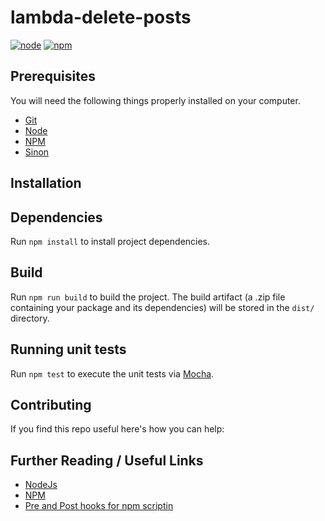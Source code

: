 # lambda-delete-posts

[![node](https://img.shields.io/badge/node-v14.16.1-yellow.svg)](https://nodejs.org)
[![npm](https://img.shields.io/badge/npm-v6.14.12-red.svg)](https://www.npmjs.com/)

## Prerequisites

You will need the following things properly installed on your computer.

* [Git](http://git-scm.com/)
* [Node](https://nodejs.org)
* [NPM](https://www.npmjs.com/)
* [Sinon](https://preview.npmjs.com/package/sinon/v/5.0.9)

## Installation

## Dependencies

Run `npm install` to install project dependencies.

## Build

Run `npm run build` to build the project. The build artifact (a .zip file containing your package and its dependencies) will be stored in the `dist/` directory.

## Running unit tests

Run `npm test` to execute the unit tests via [Mocha](https://mochajs.org/).

## Contributing

If you find this repo useful here's how you can help:


## Further Reading / Useful Links

* [NodeJs](https://nodejs.org/en/about/)
* [NPM](https://www.npmjs.com/)
* [Pre and Post hooks for npm scriptin](https://www.marcusoft.net/2015/08/pre-and-post-hooks-for-npm-scripting.html)

